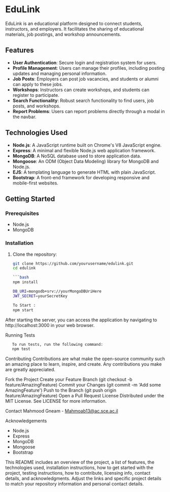 # EduLink

EduLink is an educational platform designed to connect students, instructors, and employers. It facilitates the sharing of educational materials, job postings, and workshop announcements.

## Features

- **User Authentication**: Secure login and registration system for users.
- **Profile Management**: Users can manage their profiles, including posting updates and managing personal information.
- **Job Posts**: Employers can post job vacancies, and students or alumni can apply to these jobs.
- **Workshops**: Instructors can create workshops, and students can register to participate.
- **Search Functionality**: Robust search functionality to find users, job posts, and workshops.
- **Report Problems**: Users can report problems directly through a modal in the navbar.

## Technologies Used

- **Node.js**: A JavaScript runtime built on Chrome's V8 JavaScript engine.
- **Express**: A minimal and flexible Node.js web application framework.
- **MongoDB**: A NoSQL database used to store application data.
- **Mongoose**: An ODM (Object Data Modeling) library for MongoDB and Node.js.
- **EJS**: A templating language to generate HTML with plain JavaScript.
- **Bootstrap**: A front-end framework for developing responsive and mobile-first websites.

## Getting Started

### Prerequisites

- Node.js
- MongoDB

### Installation

1. Clone the repository:
   ```bash
   git clone https://github.com/yourusername/edulink.git
   cd edulink

   ```bash
   npm install

   DB_URI=mongodb+srv://yourMongoDBUriHere
   JWT_SECRET=yourSecretKey

   To Start : 
   npm start


After starting the server, you can access the application by navigating to http://localhost:3000 in your web browser.

Running Tests
   ```bash
      To run tests, run the following command:
      npm test
```
Contributing
Contributions are what make the open-source community such an amazing place to learn, inspire, and create. Any contributions you make are greatly appreciated.

Fork the Project
Create your Feature Branch (git checkout -b feature/AmazingFeature)
Commit your Changes (git commit -m 'Add some AmazingFeature')
Push to the Branch (git push origin feature/AmazingFeature)
Open a Pull Request
License
Distributed under the MIT License. See LICENSE for more information.

Contact
Mahmood Gneam - Mahmoab13@ac.sce.ac.il



Acknowledgements
* Node.js
* Express
* MongoDB
* Mongoose
* Bootstrap

This README includes an overview of the project, a list of features, the technologies used, installation instructions, how to get started with the project, testing instructions, how to contribute, licensing info, contact details, and acknowledgments. Adjust the links and specific project details to match your repository information and personal contact details.





